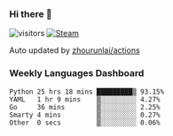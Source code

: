 ### Hi there 👋

![visitors](https://visitor-badge.glitch.me/badge?page_id=zhourunlai)
[![Steam](https://img.shields.io/badge/dynamic/json?label=Steam&query=%24.data.totalSubs&url=https%3A%2F%2Fapi.spencerwoo.com%2Fsubstats%2F%3Fsource%3DsteamGames%26queryKey%3D76561198285156854&suffix=%20Games&logo=steam&labelColor=134375&color=0b1a37&longCache=true)](http://steamcommunity.com/profiles/76561198285156854)

Auto updated by <a href="https://github.com/zhourunlai/zhourunlai/actions" target="_blank">zhourunlai/actions</a>

### Weekly Languages Dashboard

<!--PART:wakatime-->
```text
Python 25 hrs 18 mins █████████▒ 93.15%
YAML   1 hr 9 mins    ▒░░░░░░░░░ 4.27%
Go     36 mins        ▒░░░░░░░░░ 2.25%
Smarty 4 mins         ▒░░░░░░░░░ 0.27%
Other  0 secs         ▒░░░░░░░░░ 0.06%
```
<!--PART:wakatime-->
